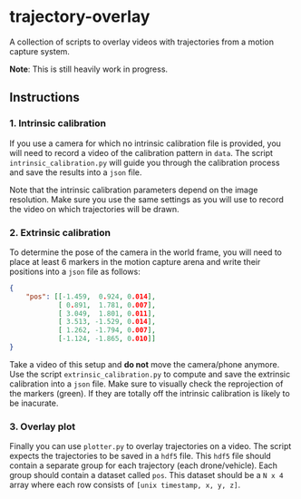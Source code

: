 # trajectory-overlay

A collection of scripts to overlay videos with trajectories from a motion capture system.

**Note**: This is still heavily work in progress.

## Instructions

### 1. Intrinsic calibration
If you use a camera for which no intrinsic calibration file is provided, you will need
to record a video of the calibration pattern in `data`. The script `intrinsic_calibration.py`
will guide you through the calibration process and save the results into a `json` file. 

Note that the intrinsic calibration parameters depend on the image resolution. Make sure you
use the same settings as you will use to record the video on which trajectories will be drawn.

### 2. Extrinsic calibration
To determine the pose of the camera in the world frame, you will need to place at least 6 markers in the motion capture arena and write their positions into a `json` file as follows:
```json
{ 
    "pos": [[-1.459,  0.924, 0.014],
            [ 0.891,  1.781, 0.007],
            [ 3.049,  1.801, 0.011],
            [ 3.513, -1.529, 0.014],
            [ 1.262, -1.794, 0.007],
            [-1.124, -1.865, 0.010]]
}
```
Take a video of this setup and **do not** move the camera/phone anymore. Use the script
`extrinsic_calibration.py` to compute and save the extrinsic calibration into a `json` file. Make sure to visually check the reprojection of the markers (green). If they are totally off 
the intrinsic calibration is likely to be inacurate. 

### 3. Overlay plot
Finally you can use `plotter.py` to overlay trajectories on a video. The script expects the
trajectories to be saved in a `hdf5` file. This `hdf5` file should contain a separate group
for each trajectory (each drone/vehicle). Each group should contain a dataset called `pos`.
This dataset should be a `N x 4` array where each row consists of `[unix timestamp, x, y, z]`.